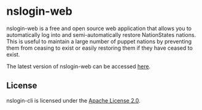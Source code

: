 # nslogin-web #

nslogin-web is a free and open source web application that allows you to
automatically log into and semi-automatically restore NationStates nations.
This is useful to maintain a large number of puppet nations by preventing them
from ceasing to exist or easily restoring them if they have ceased to exist.

The latest version of nslogin-web can be accessed [here](https://auralia.github.io/nslogin-web/build).

## License ##

nslogin-cli is licensed under the [Apache License 2.0](http://www.apache.org/licenses/LICENSE-2.0).
